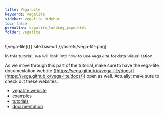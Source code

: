 ```yaml
---
title: Vega-Lite
keywords: vegalite
sidebar: vegalite_sidebar
toc: false
permalink: vegalite_landing_page.html
folder: vegalite
---
```

![vega-lite]({{ site.baseurl }}/assets/vega-lite.png)

In this tutorial, we will look into how to use vega-lite for data visualisation.

As we move through this part of the tutorial, make sure to have the vega-lite documentation website ([https://vega.github.io/vega-lite/docs/](https://vega.github.io/vega-lite/docs/)) open as well. Actually: make sure to check out these websites:

- [vega lite website](https://vega.github.io/vega-lite/)
- [examples](https://vega.github.io/vega-lite/examples/)
- [tutorials](https://vega.github.io/vega-lite/tutorials/getting_started.html)
- [documentation](https://vega.github.io/vega-lite/docs/)
